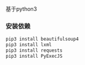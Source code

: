 基于python3

### 安装依赖

```sh
pip3 install beautifulsoup4
pip3 install lxml
pip3 install requests
pip3 install PyExecJS
```